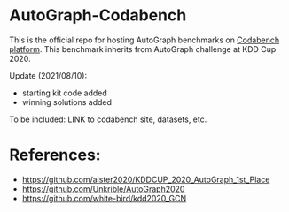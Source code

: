 # AutoGraph-Codabench
This is the official repo for hosting AutoGraph benchmarks on [Codabench platform](https://www.codabench.org/). This benchmark inherits from AutoGraph challenge at KDD Cup 2020.

Update (2021/08/10):

- starting kit code added
- winning solutions added

To be included:
LINK to codabench site, datasets, etc.


# References:
- https://github.com/aister2020/KDDCUP_2020_AutoGraph_1st_Place
- https://github.com/Unkrible/AutoGraph2020
- https://github.com/white-bird/kdd2020_GCN
